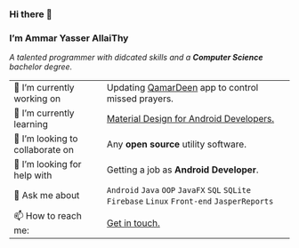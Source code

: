 ### Hi there 👋

<!--
**AmmarYasserAllaiThy/AmmarYasserAllaiThy** is a ✨ _special_ ✨ repository because its `README.md` (this file) appears on your GitHub profile.

Here are some ideas to get you started:

- 🔭 I’m currently working on ...
- 🌱 I’m currently learning ...
- 👯 I’m looking to collaborate on ...
- 🤔 I’m looking for help with ...
- 💬 Ask me about ...
- 📫 How to reach me: ...
- 😄 Pronouns: ...
- ⚡ Fun fact: ...
---
- 🔭 I’m currently working on Updating [QamarDeen](https://github.com/AmmarYasserAllaiThy/qamardeen-android) app to control missed prayers.
- 🌱 I’m currently learning [Material Design for Android Developers](https://classroom.udacity.com/courses/ud862) 
- 👯 I’m looking to collaborate on Any **open source** utility software 
- 🤔 I’m looking for help with Getting a job as **Android Developer** 
- 💬 Ask me about `Android` `Java` `OOP` `JavaFX` `SQL` `SQLite` `Firebase` `Linux` `Front-end` `JasperReports`
- 📫 How to reach me: [Get in touch](https://ammaryasser.netlify.app/)
- 😄 Pronouns: ...
- ⚡ Fun fact: ... 
-->


### I’m Ammar Yasser AllaiThy
*A talented programmer with didcated skills and a **Computer Science** bachelor degree.*

|||
| ------------ | -------- |
| 🔭 I’m currently working on | Updating [QamarDeen](https://github.com/AmmarYasserAllaiThy/qamardeen-android) app to control missed prayers. |
| 🌱 I’m currently learning | [Material Design for Android Developers.](https://classroom.udacity.com/courses/ud862) |
| 👯 I’m looking to collaborate on | Any **open source** utility software. |
| 🤔 I’m looking for help with | Getting a job as **Android Developer**. |
| 💬 Ask me about | `Android` `Java` `OOP` `JavaFX` `SQL` `SQLite` `Firebase` `Linux` `Front-end` `JasperReports`  |
| 📫 How to reach me: | [Get in touch.](https://ammaryasser.netlify.app/) |

<!--
| 😄 Pronouns: | ... |
| ⚡ Fun fact: | ... |
-->
